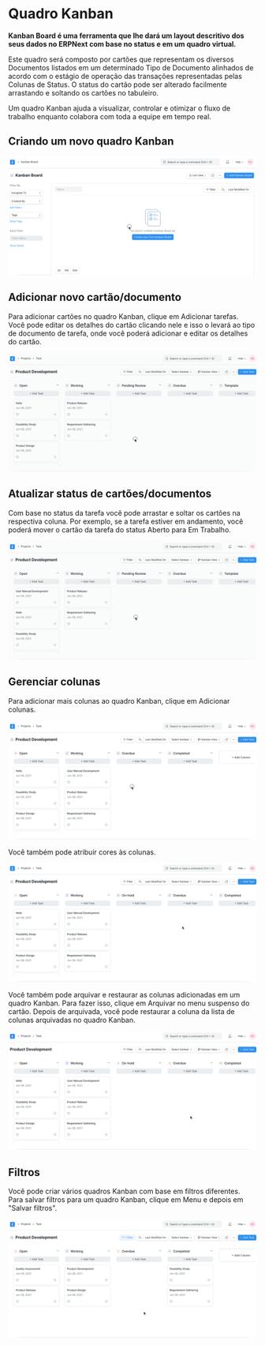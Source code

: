 # Quadro Kanban



**Kanban Board é uma ferramenta que lhe dará um layout descritivo dos seus dados no ERPNext com base no status e em um quadro virtual.**


Este quadro será composto por cartões que representam os diversos Documentos listados em um determinado Tipo de Documento alinhados de acordo com o estágio de operação das transações representadas pelas Colunas de Status. O status do cartão pode ser alterado facilmente arrastando e soltando os cartões no tabuleiro.


Um quadro Kanban ajuda a visualizar, controlar e otimizar o fluxo de trabalho enquanto colabora com toda a equipe em tempo real.


## Criando um novo quadro Kanban


![Novo quadro Kanban](/files/create-kanban-board.gif)


## Adicionar novo cartão/documento


Para adicionar cartões no quadro Kanban, clique em Adicionar tarefas. Você pode editar os detalhes do cartão clicando nele e isso o levará ao tipo de documento de tarefa, onde você poderá adicionar e editar os detalhes do cartão.


![Adicionar novo cartão no quadro Kanban](/files/add-card-in-kanban-board.gif)


## Atualizar status de cartões/documentos


Com base no status da tarefa você pode arrastar e soltar os cartões na respectiva coluna. Por exemplo, se a tarefa estiver em andamento, você poderá mover o cartão da tarefa do status Aberto para Em Trabalho.


![Atualizar cartões no quadro Kanban](/files/update-kanban-board.gif)


## Gerenciar colunas


Para adicionar mais colunas ao quadro Kanban, clique em Adicionar colunas.


![Adicionar nova coluna no quadro Kanban](/files/add-column-in-kanban-board.gif)


Você também pode atribuir cores às colunas.


![Adicionar cores aos cartões](/files/add-colour-in-kanban-board.gif)


Você também pode arquivar e restaurar as colunas adicionadas em um quadro Kanban. Para fazer isso, clique em Arquivar no menu suspenso do cartão. Depois de arquivada, você pode restaurar a coluna da lista de colunas arquivadas no quadro Kanban.


![Arquivar coluna do quadro Kanban](/files/archive-kanban-board-column.gif)


## Filtros


Você pode criar vários quadros Kanban com base em filtros diferentes. Para salvar filtros para um quadro Kanban, clique em Menu e depois em "Salvar filtros".


![Salvar filtros no quadro Kanban](/files/filter-cards-in-kanban-board.gif)



